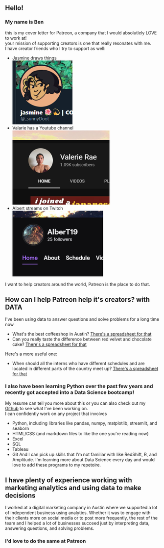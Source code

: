 ## Hello!

### My name is Ben  
this is my cover letter for Patreon, a company that I would absolutlely LOVE to work at!    
your mission of supporting creators is one that really resonates with me.    
I have creator friends who I try to support as well:    
- Jasmine draws things  
![Jasmine draws things](/images/Jas_pic.PNG)  
- Valarie has a Youtube channel  
![Valarie has a Youtube channel](/images/Val_pic.PNG)  
- Albert streams on Twitch  
![Albert streams on Twitch](/images/Alb_pic.PNG)  
  
I want to help creators around the world, Patreon is the place to do that.  

## How can I help Patreon help it's creators? with DATA   
I've been using data to answer questions and solve problems for a long time now  

- What's the best coffeeshop in Austin? [There's a spreadsheet for that](https://docs.google.com/spreadsheets/d/1ej90jWdd38xZb2M440tFu2RBhw0qJF92Jl6uLJeZU5A/edit?usp=sharing)
- Can you really taste the difference between red velvet and chocolate cake? [There's a spreadsheet for that](https://docs.google.com/spreadsheets/d/1-mqfiPSJpwAZFdIneJR1HSIZY6rC7ZfcZa_cJdHnmg0/edit?usp=sharing)

Here's a more useful one:  
- When should all the interns who have different schedules and are located in different parts of the country meet up? [There's a spreadsheet for that](https://docs.google.com/spreadsheets/d/1cYUTfm4D-B3j6mDdcGZA84LX3IJzBRVbM7zbRk5V8Xo/edit?usp=sharing)

### I also have been learning Python over the past few years and recently got accepted into a Data Science bootcamp! 
My resume can tell you more about this or you can also check out my [Github](https://github.com/Bench-amblee?tab=repositories) to see what I've been working on.  
I can confidently work on any project that involves
- Python, including libraries like pandas, numpy, matplotlib, streamlit, and seaborn
- HTML/CSS (and markdown files to like the one you're reading now)
- Excel
- SQL
- Tableau
- Git
And I can pick up skills that I'm not familiar with like RedShift, R, and Amplitude. I'm learning more about Data Science every day and would love to add these programs to my repetoire.

## I have plenty of experience working with marketing analytics and using data to make decisions
I worked at a digital marketing company in Austin where we supported a lot of independent business using analytics.
Whether it was to engage with their clients more on social media or to post more frequently, the rest of the team and I helped a lot of businesses succeed just by interpreting data, answering questions, and solving problems. 
### I'd love to do the same at Patreon




